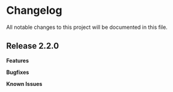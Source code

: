 # Changelog

All notable changes to this project will be documented in this file.

## Release 2.2.0

**Features**

**Bugfixes**

**Known Issues**
